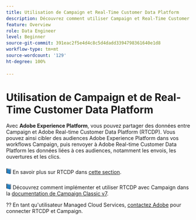 ```yaml
---
title: Utilisation de Campaign et Real-Time Customer Data Platform
description: Découvrez comment utiliser Campaign et Real-Time Customer Data Platform
feature: Overview
role: Data Engineer
level: Beginner
source-git-commit: 391eac2f5e4d4c8c5d4dadd3394798361640e1d8
workflow-type: tm+mt
source-wordcount: '129'
ht-degree: 100%

---
```


# Utilisation de Campaign et de Real-Time Customer Data Platform

Avec **Adobe Experience Platform**, vous pouvez partager des données entre Campaign et Adobe Real-time Customer Data Platform (RTCDP). Vous pouvez ainsi cibler des audiences Adobe Experience Platform dans vos workflows Campaign, puis renvoyer à Adobe Real-time Customer Data Platform les données liées à ces audiences, notamment les envois, les ouvertures et les clics.

![](../assets/do-not-localize/book.png) En savoir plus sur RTCDP dans [cette section](https://experienceleague.adobe.com/docs/experience-platform/rtcdp/overview.html?lang=fr).

![](../assets/do-not-localize/book.png) Découvrez comment implémenter et utiliser RTCDP avec Campaign dans la [documentation de Campaign Classic v7](https://experienceleague.adobe.com/docs/campaign-classic/using/integrating-with-adobe-experience-cloud/aep-sources-destinations/get-started-sources-destinations.html?lang=fr#integrating-with-adobe-experience-cloud).

?? En tant qu&#39;utilisateur Managed Cloud Services, [contactez Adobe](../start/campaign-faq.md#support) pour connecter RTCDP et Campaign.
